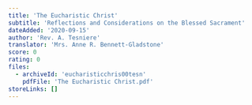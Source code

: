 ```yaml
---
title: 'The Eucharistic Christ'
subtitle: 'Reflections and Considerations on the Blessed Sacrament'
dateAdded: '2020-09-15'
author: 'Rev. A. Tesniere'
translator: 'Mrs. Anne R. Bennett-Gladstone'
score: 0
rating: 0
files:
  - archiveId: 'eucharisticchris00tesn'
    pdfFile: 'The Eucharistic Christ.pdf'
storeLinks: []
---
```



